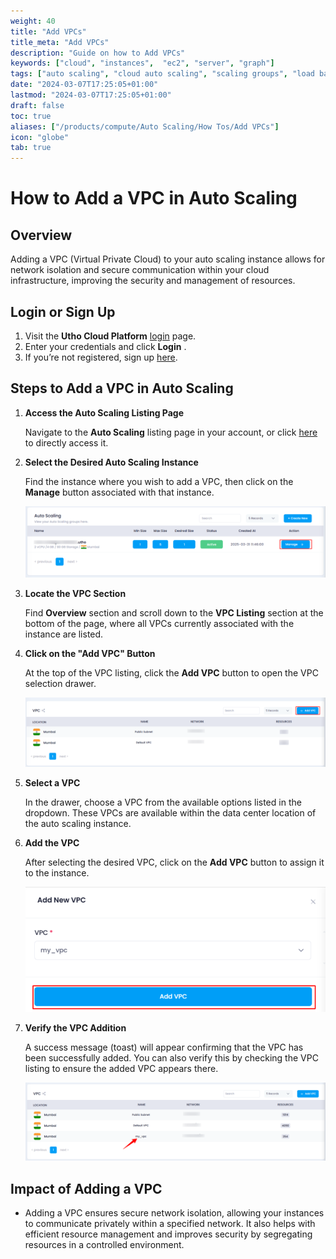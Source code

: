```yaml
---
weight: 40
title: "Add VPCs"
title_meta: "Add VPCs"
description: "Guide on how to Add VPCs"
keywords: ["cloud", "instances",  "ec2", "server", "graph"]
tags: ["auto scaling", "cloud auto scaling", "scaling groups", "load balancing", "automatic resource scaling"]
date: "2024-03-07T17:25:05+01:00"
lastmod: "2024-03-07T17:25:05+01:00"
draft: false
toc: true
aliases: ["/products/compute/Auto Scaling/How Tos/Add VPCs"]
icon: "globe"
tab: true
---
```


# **How to Add a VPC in Auto Scaling**

## **Overview**

Adding a VPC (Virtual Private Cloud) to your auto scaling instance allows for network isolation and secure communication within your cloud infrastructure, improving the security and management of resources.

## **Login or Sign Up**

1. Visit the **Utho Cloud Platform** [login](https://console.utho.com/login) page.
2. Enter your credentials and click  **Login** .
3. If you’re not registered, sign up [here](https://console.utho.com/signup).

## **Steps to Add a VPC in Auto Scaling**

1. **Access the Auto Scaling Listing Page**

   Navigate to the **Auto Scaling** listing page in your account, or click [here ](https://console.utho.com/auto-scaling "Auto Scaling Listing Page")to directly access it.
2. **Select the Desired Auto Scaling Instance**

   Find the instance where you wish to add a VPC, then click on the **Manage** button associated with that instance.

   ![1743745134904](image/index/1743745134904.png)
3. **Locate the VPC Section**

   Find **Overview** section and scroll down to the **VPC Listing** section at the bottom of the page, where all VPCs currently associated with the instance are listed.
4. **Click on the "Add VPC" Button**

   At the top of the VPC listing, click the **Add VPC** button to open the VPC selection drawer.

   ![1743745290295](image/index/1743745290295.png)
5. **Select a VPC**

   In the drawer, choose a VPC from the available options listed in the dropdown. These VPCs are available within the data center location of the auto scaling instance.
6. **Add the VPC**

   After selecting the desired VPC, click on the **Add VPC** button to assign it to the instance.

   ![1743745339741](image/index/1743745339741.png)
7. **Verify the VPC Addition**

   A success message (toast) will appear confirming that the VPC has been successfully added. You can also verify this by checking the VPC listing to ensure the added VPC appears there.

   ![1743745454412](image/index/1743745454412.png)

## **Impact of Adding a VPC**

* Adding a VPC ensures secure network isolation, allowing your instances to communicate privately within a specified network. It also helps with efficient resource management and improves security by segregating resources in a controlled environment.
